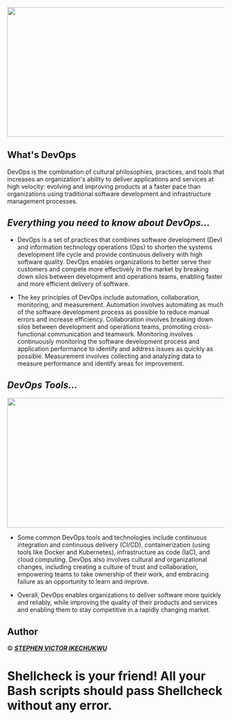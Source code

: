 <img src="https://cdn.educba.com/academy/wp-content/uploads/2019/08/devops-architecture-1.png" width="1500" height="300">

## What's DevOps
DevOps is the combination of cultural philosophies, practices, and tools that increases an organization's ability to deliver applications and services at high velocity: evolving and improving products at a faster pace than organizations using traditional software development and infrastructure management processes.

## ***Everything you need to know about DevOps...***
* DevOps is a set of practices that combines software development (Dev) and information technology operations (Ops) to shorten the systems development life cycle and provide continuous delivery with high software quality. DevOps enables organizations to better serve their customers and compete more effectively in the market by breaking down silos between development and operations teams, enabling faster and more efficient delivery of software.

* The key principles of DevOps include automation, collaboration, monitoring, and measurement. Automation involves automating as much of the software development process as possible to reduce manual errors and increase efficiency. Collaboration involves breaking down silos between development and operations teams, promoting cross-functional communication and teamwork. Monitoring involves continuously monitoring the software development process and application performance to identify and address issues as quickly as possible. Measurement involves collecting and analyzing data to measure performance and identify areas for improvement.

## ***DevOps Tools...***
<!--![DevOps Tools](https://encrypted-tbn0.gstatic.com/images?q=tbn:ANd9GcTUNLscAlbR-vZh4AupxD8YmZMHsIUE9R2eYA&usqp=CAU)
![DevOps Tools](https://encrypted-tbn0.gstatic.com/images?q=tbn:ANd9GcT4bS0rsaVVoKhAbrIAc2uBjQ_1XqiaXvmHxw&usqp=CAU)-->
<img src="https://encrypted-tbn0.gstatic.com/images?q=tbn:ANd9GcT4bS0rsaVVoKhAbrIAc2uBjQ_1XqiaXvmHxw&usqp=CAU" width="1500" height="300">

* Some common DevOps tools and technologies include continuous integration and continuous delivery (CI/CD), containerization (using tools like Docker and Kubernetes), infrastructure as code (IaC), and cloud computing. DevOps also involves cultural and organizational changes, including creating a culture of trust and collaboration, empowering teams to take ownership of their work, and embracing failure as an opportunity to learn and improve.

* Overall, DevOps enables organizations to deliver software more quickly and reliably, while improving the quality of their products and services and enabling them to stay competitive in a rapidly changing market.

## Author
© ___[STEPHEN VICTOR IKECHUKWU](https://github.com/victorstephen26)___

# Shellcheck is your friend! All your Bash scripts should pass Shellcheck without any error.
